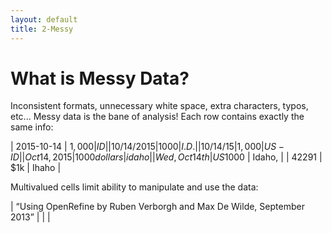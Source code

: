 ```yaml
---
layout: default
title: 2-Messy
---
```


# What is Messy Data?

Inconsistent formats, unnecessary white space, extra characters, typos, etc... 
Messy data is the bane of analysis! 
Each row contains exactly the same info:

| 2015-10-14 | $1,000 | ID |
| 10/14/2015 | 1000 | I.D. |
| 10/14/15 | 1,000 | US-ID |
| Oct 14, 2015 | 1000 dollars | idaho |
| Wed, Oct 14th | US$1000 | Idaho, |
| 42291 | $1k | Ihaho |

Multivalued cells limit ability to manipulate and use the data:

| “Using OpenRefine by Ruben Verborgh and Max De Wilde, September 2013” | | |
